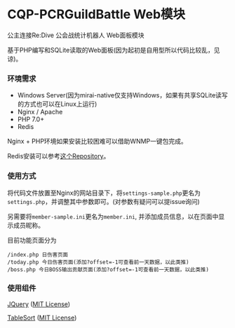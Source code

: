 # CQP-PCRGuildBattle Web模块
公主连接Re:Dive 公会战统计机器人 Web面板模块

基于PHP编写和SQLite读取的Web面板(因为起初是自用型所以代码比较乱，见谅)。

### 环境需求
- Windows Server(因为mirai-native仅支持Windows，如果有共享SQLite读写的方式也可以在Linux上运行)
- Nginx / Apache
- PHP 7.0+
- Redis

Nginx + PHP环境如果安装比较困难可以借助WNMP一键包完成。

Redis安装可以参考[这个Repository](https://github.com/tporadowski/redis/releases)。

### 使用方式
将代码文件放置至Nginx的网站目录下，将`settings-sample.php`更名为`settings.php`，并调整其中参数即可。(对参数有疑问可以提issue询问)

另需要将`member-sample.ini`更名为`member.ini`, 并添加成员信息，以在页面中显示成员昵称。

目前功能页面分为
```
/index.php 日伤害页面
/today.php 今日伤害页面(添加?offset=-1可查看前一天数据，以此类推)
/boss.php 今日BOSS输出贡献页面(添加?offset=-1可查看前一天数据，以此类推)
```

### 使用组件
[JQuery](https://github.com/jquery/jquery) ([MIT License](https://github.com/jquery/jquery/blob/master/LICENSE.txt))

[TableSort](https://github.com/Mottie/tablesorter) ([MIT License](https://github.com/Mottie/tablesorter/blob/master/README.md))
